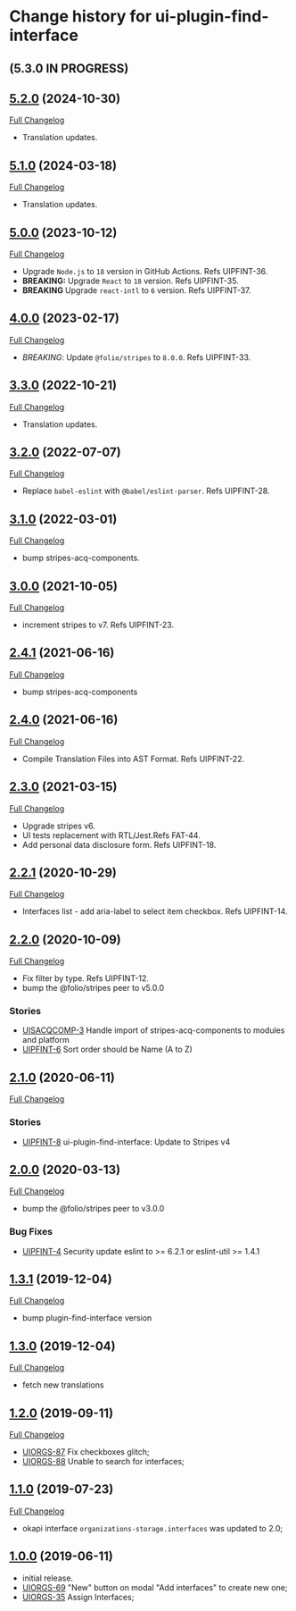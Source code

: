 # Change history for ui-plugin-find-interface

## (5.3.0 IN PROGRESS)

## [5.2.0](https://github.com/folio-org/ui-plugin-find-interface/tree/v5.2.0) (2024-10-30)
[Full Changelog](https://github.com/folio-org/ui-plugin-find-interface/compare/v5.1.0...v5.2.0)

* Translation updates.

## [5.1.0](https://github.com/folio-org/ui-plugin-find-interface/tree/v5.1.0) (2024-03-18)
[Full Changelog](https://github.com/folio-org/ui-plugin-find-interface/compare/v5.0.0...v5.1.0)

* Translation updates.

## [5.0.0](https://github.com/folio-org/ui-plugin-find-interface/tree/v5.0.0) (2023-10-12)
[Full Changelog](https://github.com/folio-org/ui-plugin-find-interface/compare/v4.0.0...v5.0.0)

* Upgrade `Node.js` to `18` version in GitHub Actions. Refs UIPFINT-36.
* **BREAKING:** Upgrade `React` to `18` version. Refs UIPFINT-35.
* **BREAKING** Upgrade `react-intl` to `6` version. Refs UIPFINT-37.

## [4.0.0](https://github.com/folio-org/ui-plugin-find-interface/tree/v4.0.0) (2023-02-17)
[Full Changelog](https://github.com/folio-org/ui-plugin-find-interface/compare/v3.3.0...v4.0.0)

* *BREAKING*: Update `@folio/stripes` to `8.0.0`. Refs UIPFINT-33.

## [3.3.0](https://github.com/folio-org/ui-plugin-find-interface/tree/v3.3.0) (2022-10-21)
[Full Changelog](https://github.com/folio-org/ui-plugin-find-interface/compare/v3.2.0...v3.3.0)

* Translation updates.

## [3.2.0](https://github.com/folio-org/ui-plugin-find-interface/tree/v3.2.0) (2022-07-07)
[Full Changelog](https://github.com/folio-org/ui-plugin-find-interface/compare/v3.1.0...v3.2.0)

* Replace `babel-eslint` with `@babel/eslint-parser`. Refs UIPFINT-28.

## [3.1.0](https://github.com/folio-org/ui-plugin-find-interface/tree/v3.1.0) (2022-03-01)
[Full Changelog](https://github.com/folio-org/ui-plugin-find-interface/compare/v3.0.0...v3.1.0)

* bump stripes-acq-components.

## [3.0.0](https://github.com/folio-org/ui-plugin-find-interface/tree/v3.0.0) (2021-10-05)
[Full Changelog](https://github.com/folio-org/ui-plugin-find-interface/compare/v2.4.1...v3.0.0)

* increment stripes to v7. Refs UIPFINT-23.

## [2.4.1](https://github.com/folio-org/ui-plugin-find-interface/tree/v2.4.1) (2021-06-16)
[Full Changelog](https://github.com/folio-org/ui-plugin-find-interface/compare/v2.4.0...v2.4.1)

* bump stripes-acq-components

## [2.4.0](https://github.com/folio-org/ui-plugin-find-interface/tree/v2.4.0) (2021-06-16)
[Full Changelog](https://github.com/folio-org/ui-plugin-find-interface/compare/v2.3.0...v2.4.0)

* Compile Translation Files into AST Format. Refs UIPFINT-22.

## [2.3.0](https://github.com/folio-org/ui-plugin-find-interface/tree/v2.3.0) (2021-03-15)
[Full Changelog](https://github.com/folio-org/ui-plugin-find-interface/compare/v2.2.1...v2.3.0)

* Upgrade stripes v6.
* UI tests replacement with RTL/Jest.Refs FAT-44.
* Add personal data disclosure form. Refs UIPFINT-18.

## [2.2.1](https://github.com/folio-org/ui-plugin-find-interface/tree/v2.2.1) (2020-10-29)
[Full Changelog](https://github.com/folio-org/ui-plugin-find-interface/compare/v2.2.0...v2.2.1)

* Interfaces list - add aria-label to select item checkbox. Refs UIPFINT-14.

## [2.2.0](https://github.com/folio-org/ui-plugin-find-interface/tree/v2.2.0) (2020-10-09)
[Full Changelog](https://github.com/folio-org/ui-plugin-find-interface/compare/v2.1.0...v2.2.0)

* Fix filter by type. Refs UIPFINT-12.
* bump the @folio/stripes peer to v5.0.0

### Stories
* [UISACQCOMP-3](https://issues.folio.org/browse/UISACQCOMP-3) Handle import of stripes-acq-components to modules and platform
* [UIPFINT-6](https://issues.folio.org/browse/UIPFINT-6) Sort order should be Name (A to Z)

## [2.1.0](https://github.com/folio-org/ui-plugin-find-interface/tree/v2.1.0) (2020-06-11)
[Full Changelog](https://github.com/folio-org/ui-plugin-find-interface/compare/v2.0.0...v2.1.0)

### Stories
* [UIPFINT-8](https://issues.folio.org/browse/UIPFINT-8) ui-plugin-find-interface: Update to Stripes v4

## [2.0.0](https://github.com/folio-org/ui-plugin-find-interface/tree/v2.0.0) (2020-03-13)
[Full Changelog](https://github.com/folio-org/ui-plugin-find-interface/compare/v1.3.1...v2.0.0)

* bump the @folio/stripes peer to v3.0.0

### Bug Fixes
* [UIPFINT-4](https://issues.folio.org/browse/UIPFINT-4) Security update eslint to >= 6.2.1 or eslint-util >= 1.4.1

## [1.3.1](https://github.com/folio-org/ui-plugin-find-interface/tree/v1.3.1) (2019-12-04)
[Full Changelog](https://github.com/folio-org/ui-plugin-find-interface/compare/v1.3.0...v1.3.1)

* bump plugin-find-interface version

## [1.3.0](https://github.com/folio-org/ui-plugin-find-interface/tree/v1.3.0) (2019-12-04)
[Full Changelog](https://github.com/folio-org/ui-plugin-find-interface/compare/v1.2.0...v1.3.0)

* fetch new translations

## [1.2.0](https://github.com/folio-org/ui-plugin-find-interface/tree/v1.2.0) (2019-09-11)
[Full Changelog](https://github.com/folio-org/ui-plugin-find-interface/compare/v1.1.0...v1.2.0)

* [UIORGS-87](https://issues.folio.org/browse/UIORGS-87) Fix checkboxes glitch;
* [UIORGS-88](https://issues.folio.org/browse/UIORGS-88) Unable to search for interfaces;

## [1.1.0](https://github.com/folio-org/ui-plugin-find-interface/tree/v1.1.0) (2019-07-23)
[Full Changelog](https://github.com/folio-org/ui-plugin-find-interface/compare/v1.0.0...v1.1.0)

* okapi interface `organizations-storage.interfaces` was updated to 2.0;

## [1.0.0](https://github.com/folio-org/ui-plugin-find-interface/tree/v1.0.0) (2019-06-11)

* initial release.
* [UIORGS-69](https://issues.folio.org/browse/UIORGS-69) "New" button on modal "Add interfaces" to create new one;
* [UIORGS-35](https://issues.folio.org/browse/UIORGS-35) Assign Interfaces;

